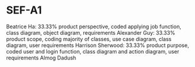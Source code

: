 # SEF-A1
Beatrice Ha: 33.33% product perspective, coded applying job function, class diagram, object diagram, requirements
Alexander Guy: 33.33% product scope, coding majority of classes, use case diagram, class diagram, user requirements
Harrison Sherwood: 33.33% product purpose, coded user and login function, class diagram and action diagram, user requirements
Almog Dadush
